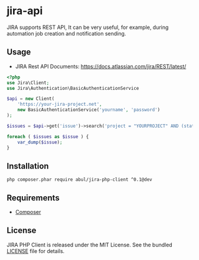 # jira-api

JIRA supports REST API, It can be very useful, for example, during automation job creation and notification sending.

## Usage

* JIRA Rest API Documents: https://docs.atlassian.com/jira/REST/latest/

```php
<?php
use Jira\Client;
use Jira\Authentication\BasicAuthenticationService

$api = new Client(
    'https://your-jira-project.net',
    new BasicAuthenticationService('yourname', 'password')
);

$issues = $api->get('issue')->search('project = "YOURPROJECT" AND (status != "closed" AND status != "resolved") ORDER BY priority DESC');

foreach ( $issues as $issue ) {
    var_dump($issue);
}
```

## Installation

```
php composer.phar require abul/jira-php-client ^0.1@dev
```

## Requirements

* [Composer](https://getcomposer.org/download/)

## License

JIRA PHP Client is released under the MIT License. See the bundled [LICENSE](LICENSE) file for details.

